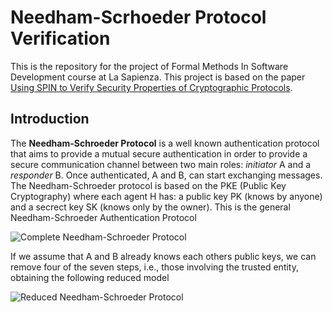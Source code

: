 # Needham-Scrhoeder Protocol Verification

This is the repository for the project of Formal Methods In Software Development course at La Sapienza. This project is based on the paper [Using SPIN to Verify Security Properties of Cryptographic Protocols](http://spinroot.com/spin/Workshops/ws02/maggi.pdf). 

## Introduction

The **Needham-Schroeder Protocol** is a well known authentication protocol that aims to provide a mutual secure authentication in order to provide a secure communication channel between two main roles: *initiator* A and a *responder* B. Once authenticated, A and B, can start exchanging messages. The Needham-Schroeder protocol is based on the PKE (Public Key Cryptography) where each agent H has: a public key PK (knows by anyone) and a secrect key SK (knows only by the owner). This is the general Needham-Schroeder Authentication Protocol

<img src="https://i.imgur.com/bCocgkt.png" alt="Complete Needham-Schroeder Protocol" align="center">

If we assume that A and B already knows each others public keys, we can remove four of the seven steps, i.e., those involving the trusted entity, obtaining the following reduced model

<img src="https://i.imgur.com/JfZo95i.png" alt="Reduced Needham-Schroeder Protocol" align="center">

